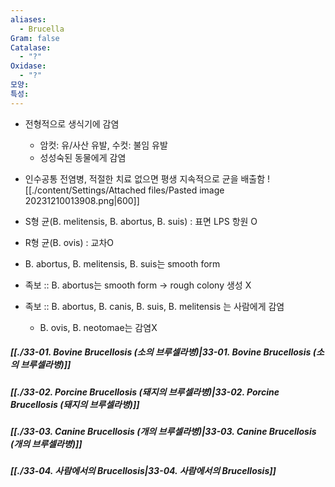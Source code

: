 ```yaml
---
aliases:
  - Brucella
Gram: false
Catalase:
  - "?"
Oxidase:
  - "?"
모양: 
특성: 
---
```

- 전형적으로 생식기에 감염
	- 암컷: 유/사산 유발, 수컷: 불임 유발
	- 성성숙된 동물에게 감염
- 인수공통 전염병, 적절한 치료 없으면 평생 지속적으로 균을 배출함
![[./content/Settings/Attached files/Pasted image 20231210013908.png|600]]

- S형 균(B. melitensis, B. abortus, B. suis) : 표면 LPS 항원 O
- R형 균(B. ovis) : 교차O

- B. abortus, B. melitensis, B. suis는 smooth form
- 족보 :: B. abortus는 smooth form → rough colony 생성 X

- 족보 :: B. abortus, B. canis, B. suis, B. melitensis 는 사람에게 감염
	- B. ovis, B. neotomae는 감염X
##### [[./33-01. Bovine Brucellosis (소의 브루셀라병)|33-01. Bovine Brucellosis (소의 브루셀라병)]]
##### [[./33-02. Porcine Brucellosis (돼지의 브루셀라병)|33-02. Porcine Brucellosis (돼지의 브루셀라병)]]
##### [[./33-03. Canine Brucellosis (개의 브루셀라병)|33-03. Canine Brucellosis (개의 브루셀라병)]]
##### [[./33-04. 사람에서의 Brucellosis|33-04. 사람에서의 Brucellosis]]
